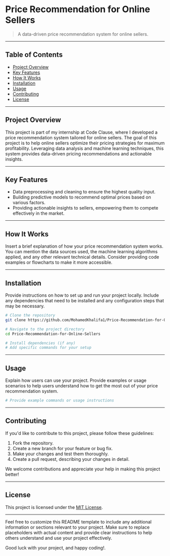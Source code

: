 # Price Recommendation for Online Sellers


> A data-driven price recommendation system for online sellers.

---

## Table of Contents

- [Project Overview](#project-overview)
- [Key Features](#key-features)
- [How It Works](#how-it-works)
- [Installation](#installation)
- [Usage](#usage)
- [Contributing](#contributing)
- [License](#license)

---

## Project Overview

This project is part of my internship at Code Clause, where I developed a price recommendation system tailored for online sellers. The goal of this project is to help online sellers optimize their pricing strategies for maximum profitability. Leveraging data analysis and machine learning techniques, this system provides data-driven pricing recommendations and actionable insights.

---

## Key Features

- Data preprocessing and cleaning to ensure the highest quality input.
- Building predictive models to recommend optimal prices based on various factors.
- Providing actionable insights to sellers, empowering them to compete effectively in the market.

---

## How It Works

Insert a brief explanation of how your price recommendation system works. You can mention the data sources used, the machine learning algorithms applied, and any other relevant technical details. Consider providing code examples or flowcharts to make it more accessible.

---

## Installation

Provide instructions on how to set up and run your project locally. Include any dependencies that need to be installed and any configuration steps that may be necessary.

```bash
# Clone the repository
git clone https://github.com/MohamedKhalifa1/Price-Recommendation-for-Online-Sellers.git

# Navigate to the project directory
cd Price-Recommendation-for-Online-Sellers

# Install dependencies (if any)
# Add specific commands for your setup
```

---

## Usage

Explain how users can use your project. Provide examples or usage scenarios to help users understand how to get the most out of your price recommendation system.

```bash
# Provide example commands or usage instructions
```

---

## Contributing

If you'd like to contribute to this project, please follow these guidelines:

1. Fork the repository.
2. Create a new branch for your feature or bug fix.
3. Make your changes and test them thoroughly.
4. Create a pull request, describing your changes in detail.

We welcome contributions and appreciate your help in making this project better!

---

## License

This project is licensed under the [MIT License](LICENSE.md).

---

Feel free to customize this README template to include any additional information or sections relevant to your project. Make sure to replace placeholders with actual content and provide clear instructions to help others understand and use your project effectively.

Good luck with your project, and happy coding!.

